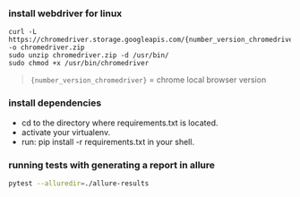 ### install webdriver for linux
```
curl -L https://chromedriver.storage.googleapis.com/{number_version_chromedriver}/chromedriver_linux64.zip -o chromedriver.zip
sudo unzip chromedriver.zip -d /usr/bin/
sudo chmod +x /usr/bin/chromedriver
```
> `{number_version_chromedriver}` = chrome local browser version

### install dependencies
- cd to the directory where requirements.txt is located.
- activate your virtualenv.
- run: pip install -r requirements.txt in your shell.

### running tests with generating a report in allure
```bash
pytest --alluredir=./allure-results
```